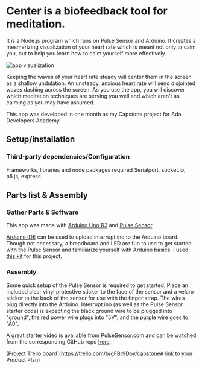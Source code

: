 # Center is a biofeedback tool for meditation.
It is a Node.js program which runs on Pulse Sensor and Arduino. It creates a mesmerizing visualization of your heart rate which is meant not only to calm you, but to help you learn how to calm yourself more effectively. 

![app visualization](https://github.com/avalliere/socket-biofeedback/blob/master/calm-down-pulse-sensor%20copy.gif)

Keeping the waves of your heart rate steady will center them in the screen as a shallow undulation. An unsteady, anxious heart rate will send disjointed waves dashing across the screen. As you use the app, you will discover which meditation techniques are serving you well and which aren't as calming as you may have assumed.

This app was developed in one month as my Capstone project for Ada Developers Academy.

## Setup/installation

### Third-party dependencies/Configuration

Frameworks, libraries and node packages required 
Serialport, socket.io, p5.js, express

## Parts list & Assembly

### Gather Parts & Software

This app was made with [Arduino Uno R3](https://www.adafruit.com/product/50) and [Pulse Sensor](https://pulsesensor.com/).

[Arduino IDE](https://www.arduino.cc/en/Main/Software) can be used to upload interrupt.ino to the Arduino board. Though not necessary, a breadboard and LED are fun to use to get started with the Pulse Sensor and familiarize yourself with Arduino basics. I used [this kit](https://www.adafruit.com/product/193) for this project.

### Assembly

Some quick setup of the Pulse Sensor is required to get started. Place an included clear vinyl protective sticker to the face of the sensor and a velcro sticker to the back of the sensor for use with the finger strap. The wires plug directly into the Arduino. Interrupt.ino (as well as the Pulse Sensor starter code) is expecting the black ground wire to be plugged into "ground", the red power wire plugs into "5V", and the purple wire goes to "A0". 

A great starter video is available from PulseSensor.com and can be watched from the corresponding GitHub repo [here](https://github.com/WorldFamousElectronics/PulseSensorStarterProject).

[Project Trello board](https://trello.com/b/gFBr9Doy/capstoneA link to your Product Plan)
